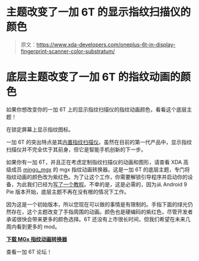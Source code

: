 # 主题改变了一加 6T 的显示指纹扫描仪的颜色

> 原文：<https://www.xda-developers.com/oneplus-6t-in-display-fingerprint-scanner-color-substratum/>

# 底层主题改变了一加 6T 的指纹动画的颜色

如果你想改变你的一加 6T 上的显示指纹扫描仪的指纹动画颜色，看看这个底层主题！

在锁定屏幕上显示指纹图标。

一加 6T 的突出特点是其[内置指纹扫描仪](https://www.xda-developers.com/oneplus-6t-features-specifications-pricing-availability/)。虽然在目前的第一代产品中，显示指纹扫描仪并不完全优于其前身，但它是智能手机创新的下一步。

如果你有一加 6T，并且正在考虑定制指纹扫描仪的动画和图形，请查看 XDA 高级成员 [mingo_mgx](https://forum.xda-developers.com/member.php?u=8160832) 的 mgx 指纹动画转换器。这是一加 6T 的底层主题，专门将指纹动画的颜色改为紫红色。为了让这个工作，你需要解锁引导程序并启动你的设备，为此我们已经为[写了一个教程](https://www.xda-developers.com/oneplus-6t-unlock-bootloader-root/)。不幸的是，这是必需的，因为从 Android 9 Pie 版本开始，底层主题不再在没有根的情况下工作。

因为这是一个初始版本，所以您现在可以做的事情是有限制的。手指下面的绿光仍然存在，这个主题改变了手指周围的动画。颜色也是硬编码的紫红色，尽管开发者承诺很快会带来更多的颜色选择。6T 还没有上市很长时间，但我们希望在未来几周内看到更多的 mod。

[**下载 MGx 指纹动画转换器**](https://forum.xda-developers.com/oneplus-6t/themes/substratum-theme-mgx-fingerprint-t3873901)

查看一加 6T 论坛！
